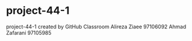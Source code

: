 # project-44-1
project-44-1 created by GitHub Classroom
Alireza Ziaee 97106092
Ahmad Zafarani 97105985

